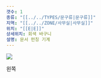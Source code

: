 ```yaml
---
갯수: 1
종류: "[[../../TYPES/문구류|문구류]]"
지역: "[[../../ZONE/사무실|사무실]]"
위치: "[[E|E]]"
상세위치: 회색 바구니
설명: 문서 펀칭 기계
---
```

![](http://192.168.50.22/devices/240427_IMG_0286.png)

왼쪽